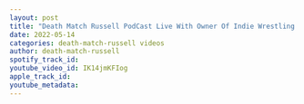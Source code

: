 ```yaml
---
layout: post
title: "Death Match Russell PodCast Live With Owner Of Indie Wrestling Corner Podcast Queen Of The Indies"
date: 2022-05-14
categories: death-match-russell videos
author: death-match-russell
spotify_track_id: 
youtube_video_id: IK14jmKFIog
apple_track_id: 
youtube_metadata: 
---
```

